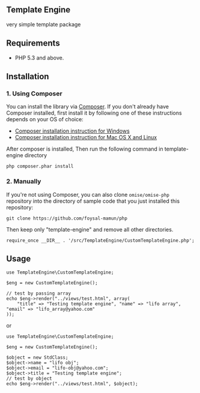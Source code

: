 ## Template Engine 
very simple template package

## Requirements
- PHP 5.3 and above.

## Installation
### 1. Using Composer
You can install the library via [Composer](https://getcomposer.org/). If you don't already have Composer installed, first install it by following one of these instructions depends on your OS of choice:
* [Composer installation instruction for Windows](https://getcomposer.org/doc/00-intro.md#installation-windows)
* [Composer installation instruction for Mac OS X and Linux](https://getcomposer.org/doc/00-intro.md#installation-linux-unix-osx)

After composer is installed, Then run the following command in template-engine directory

```
php composer.phar install
```

### 2. Manually

If you're not using Composer, you can also clone `omise/omise-php` repository into the directory of sample code that you just installed this repository:

```
git clone https://github.com/foysal-mamun/php
```

Then keep only "template-engine" and remove all other directories.

```
require_once __DIR__ . '/src/TemplateEngine/CustomTemplateEngine.php';
```

## Usage

```
use TemplateEngine\CustomTemplateEngine;

$eng = new CustomTemplateEngine();

// test by passing array
echo $eng->render("../views/test.html", array(
	"title" => "Testing template engine", "name" => "lifo array", "email" => "lifo_array@yahoo.com"
));
```

or
```
use TemplateEngine\CustomTemplateEngine;

$eng = new CustomTemplateEngine();

$object = new StdClass;
$object->name = "lifo obj";
$object->email = "lifo-obj@yahoo.com";
$object->title = "Testing template engine";
// test by object
echo $eng->render("../views/test.html", $object);
```
